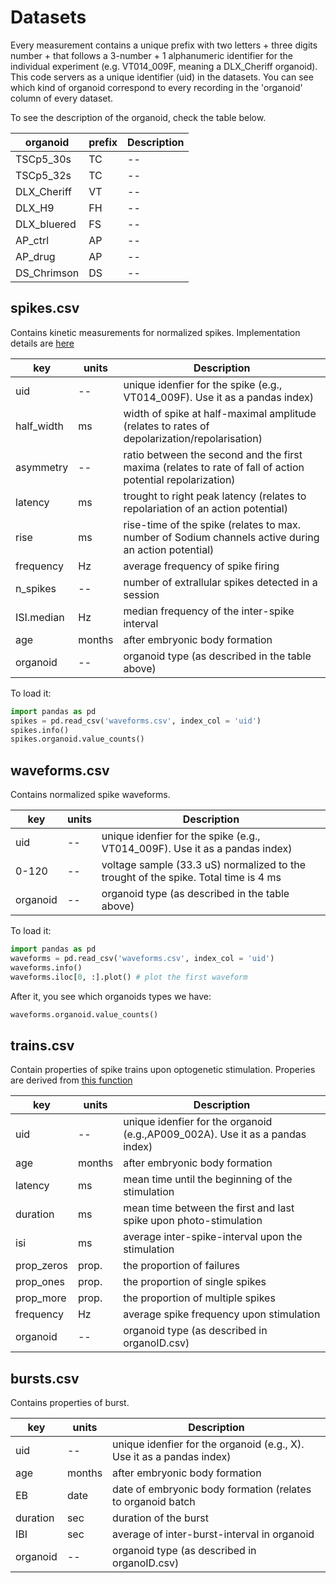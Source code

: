 # Datasets

Every measurement contains a unique prefix with two letters + three digits number + that follows a 3-number  + 1 alphanumeric identifier for the individual experiment (e.g. VT014_009F, meaning a DLX_Cheriff organoid). This code servers as a unique identifier (uid) in the datasets. You can see which kind of organoid correspond to every recording in the 'organoid' column of every dataset.

To see the description of the organoid, check the table below.

| organoid    | prefix | Description |
|-------------|------- |------------ |
| TSCp5_30s   | TC     | -- |
| TSCp5_32s   | TC     | -- |
| DLX_Cheriff | VT     | -- |
| DLX_H9      | FH     | -- |
| DLX_bluered | FS     | -- |
| AP_ctrl     | AP     | -- |
| AP_drug     | AP     | -- |
| DS_Chrimson | DS     | -- |


## spikes.csv

Contains kinetic measurements for normalized spikes. Implementation details are [here]( https://github.com/JoseGuzman/minibrain/blob/7a5c6d4f8413b39490bfa370a13cff7c25c2a8f9/minibrain/loader.py#L30)

| key        | units  | Description |
|------------|--------|------------ |
| uid        | --     | unique idenfier for the spike (e.g., VT014_009F). Use it as a pandas index) |
| half_width | ms     | width of spike at half-maximal amplitude (relates to rates of depolarization/repolarisation)                  |
| asymmetry  | --     | ratio between the second and the first maxima (relates to rate of fall of action potential repolarization)    |
| latency    | ms     | trought to right peak latency (relates to repolariation of an action potential)                   |
| rise       | ms     | rise-time of the spike (relates to max. number of Sodium channels active during an action potential)                          |
| frequency  | Hz     |average frequency of spike firing                 |
| n_spikes   | --     |number of extrallular spikes detected in a session            |
| ISI.median | Hz     |median frequency of the inter-spike interval      |
| age        | months | after embryonic body formation                   |
| organoid   | --     | organoid type (as described in the table above)                                |


To load it:
```python
import pandas as pd
spikes = pd.read_csv('waveforms.csv', index_col = 'uid')
spikes.info()
spikes.organoid.value_counts()
```
## waveforms.csv

Contains normalized spike waveforms. 

| key        | units  | Description |
|------------|--------|------------ |
| uid        | --     | unique idenfier for the spike (e.g., VT014_009F). Use it as a pandas index) |
| 0-120      | --     | voltage sample (33.3 uS) normalized to the trought of the spike. Total time is 4 ms |
| organoid   | --     | organoid type (as described in the table above)                                |

To load it:

```python
import pandas as pd
waveforms = pd.read_csv('waveforms.csv', index_col = 'uid')
waveforms.info()
waveforms.iloc[0, :].plot() # plot the first waveform

```
After it, you see which organoids types we have:
```python
waveforms.organoid.value_counts()
```

## trains.csv

Contain properties of spike trains upon optogenetic stimulation. Properies are derived from [this function](https://github.com/JoseGuzman/minibrain/blob/753458042d0a2e9ff52592f3578cdc0d32b77be9/minibrain/spikes.py#L118)

| key        | units  | Description |
|------------|--------|------------ |
| uid        | --     | unique idenfier for the organoid (e.g.,AP009_002A). Use it as a pandas index) |
| age        | months | after embryonic body formation                   |
| latency    | ms     | mean time until the beginning of the stimulation |
| duration   | ms     | mean time between the first and last spike upon photo-stimulation|
| isi        | ms     | average inter-spike-interval upon the stimulation |
| prop_zeros | prop.  | the proportion of failures |
| prop_ones  | prop.  | the proportion of single spikes |
| prop_more  | prop.  | the proportion of multiple spikes |
| frequency  | Hz     | average spike frequency upon stimulation |
| organoid   | --     | organoid type (as described in organoID.csv)                                   |



## bursts.csv

Contains properties of burst.

| key        | units  | Description |
|------------|--------|------------ |
| uid        | --     | unique idenfier for the organoid (e.g., X). Use it as a pandas index) |
| age        | months | after embryonic body formation                   |
| EB         | date   | date of embryonic body formation (relates to organoid batch |
| duration   | sec    | duration of the burst |
| IBI        | sec    | average of inter-burst-interval in organoid |
| organoid   | --     | organoid type (as described in organoID.csv)                                   |
